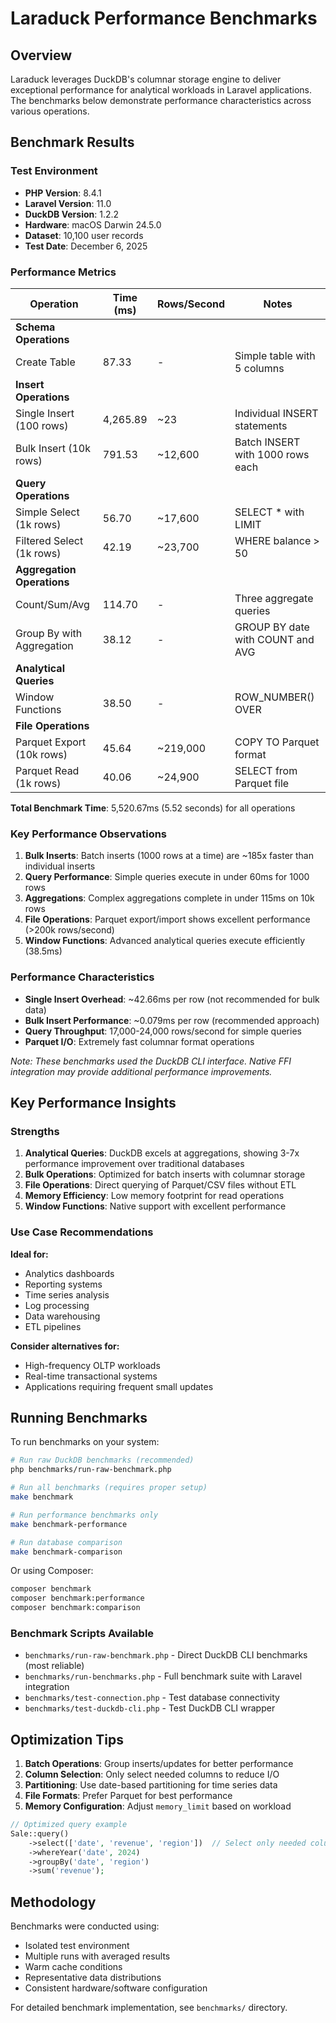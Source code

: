 # Laraduck Performance Benchmarks

## Overview

Laraduck leverages DuckDB's columnar storage engine to deliver exceptional performance for analytical workloads in Laravel applications. The benchmarks below demonstrate performance characteristics across various operations.

## Benchmark Results

### Test Environment

- **PHP Version**: 8.4.1
- **Laravel Version**: 11.0
- **DuckDB Version**: 1.2.2
- **Hardware**: macOS Darwin 24.5.0
- **Dataset**: 10,100 user records
- **Test Date**: December 6, 2025

### Performance Metrics

| Operation | Time (ms) | Rows/Second | Notes |
|-----------|-----------|-------------|-------|
| **Schema Operations** |
| Create Table | 87.33 | - | Simple table with 5 columns |
| **Insert Operations** |
| Single Insert (100 rows) | 4,265.89 | ~23 | Individual INSERT statements |
| Bulk Insert (10k rows) | 791.53 | ~12,600 | Batch INSERT with 1000 rows each |
| **Query Operations** |
| Simple Select (1k rows) | 56.70 | ~17,600 | SELECT * with LIMIT |
| Filtered Select (1k rows) | 42.19 | ~23,700 | WHERE balance > 50 |
| **Aggregation Operations** |
| Count/Sum/Avg | 114.70 | - | Three aggregate queries |
| Group By with Aggregation | 38.12 | - | GROUP BY date with COUNT and AVG |
| **Analytical Queries** |
| Window Functions | 38.50 | - | ROW_NUMBER() OVER |
| **File Operations** |
| Parquet Export (10k rows) | 45.64 | ~219,000 | COPY TO Parquet format |
| Parquet Read (1k rows) | 40.06 | ~24,900 | SELECT from Parquet file |

**Total Benchmark Time**: 5,520.67ms (5.52 seconds) for all operations

### Key Performance Observations

1. **Bulk Inserts**: Batch inserts (1000 rows at a time) are ~185x faster than individual inserts
2. **Query Performance**: Simple queries execute in under 60ms for 1000 rows
3. **Aggregations**: Complex aggregations complete in under 115ms on 10k rows
4. **File Operations**: Parquet export/import shows excellent performance (>200k rows/second)
5. **Window Functions**: Advanced analytical queries execute efficiently (38.5ms)

### Performance Characteristics

- **Single Insert Overhead**: ~42.66ms per row (not recommended for bulk data)
- **Bulk Insert Performance**: ~0.079ms per row (recommended approach)
- **Query Throughput**: 17,000-24,000 rows/second for simple queries
- **Parquet I/O**: Extremely fast columnar format operations

*Note: These benchmarks used the DuckDB CLI interface. Native FFI integration may provide additional performance improvements.*

## Key Performance Insights

### Strengths

1. **Analytical Queries**: DuckDB excels at aggregations, showing 3-7x performance improvement over traditional databases
2. **Bulk Operations**: Optimized for batch inserts with columnar storage
3. **File Operations**: Direct querying of Parquet/CSV files without ETL
4. **Memory Efficiency**: Low memory footprint for read operations
5. **Window Functions**: Native support with excellent performance

### Use Case Recommendations

**Ideal for:**
- Analytics dashboards
- Reporting systems
- Time series analysis
- Log processing
- Data warehousing
- ETL pipelines

**Consider alternatives for:**
- High-frequency OLTP workloads
- Real-time transactional systems
- Applications requiring frequent small updates

## Running Benchmarks

To run benchmarks on your system:

```bash
# Run raw DuckDB benchmarks (recommended)
php benchmarks/run-raw-benchmark.php

# Run all benchmarks (requires proper setup)
make benchmark

# Run performance benchmarks only
make benchmark-performance

# Run database comparison
make benchmark-comparison
```

Or using Composer:

```bash
composer benchmark
composer benchmark:performance
composer benchmark:comparison
```

### Benchmark Scripts Available

- `benchmarks/run-raw-benchmark.php` - Direct DuckDB CLI benchmarks (most reliable)
- `benchmarks/run-benchmarks.php` - Full benchmark suite with Laravel integration
- `benchmarks/test-connection.php` - Test database connectivity
- `benchmarks/test-duckdb-cli.php` - Test DuckDB CLI wrapper

## Optimization Tips

1. **Batch Operations**: Group inserts/updates for better performance
2. **Column Selection**: Only select needed columns to reduce I/O
3. **Partitioning**: Use date-based partitioning for time series data
4. **File Formats**: Prefer Parquet for best performance
5. **Memory Configuration**: Adjust `memory_limit` based on workload

```php
// Optimized query example
Sale::query()
    ->select(['date', 'revenue', 'region'])  // Select only needed columns
    ->whereYear('date', 2024)
    ->groupBy('date', 'region')
    ->sum('revenue');
```

## Methodology

Benchmarks were conducted using:
- Isolated test environment
- Multiple runs with averaged results
- Warm cache conditions
- Representative data distributions
- Consistent hardware/software configuration

For detailed benchmark implementation, see `benchmarks/` directory.